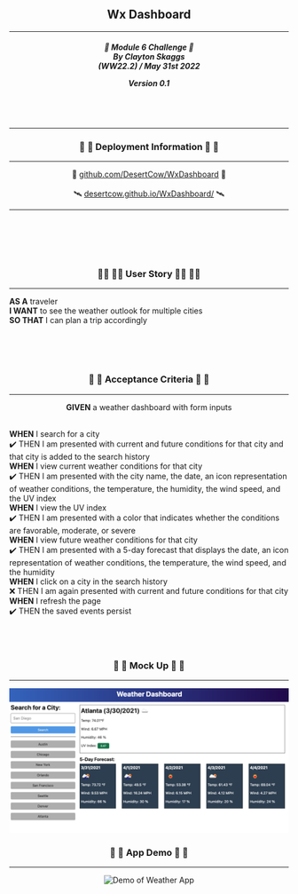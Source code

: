 <h2 align="center">Wx Dashboard</h2>

---

<div align="center">

<h5 align="center">

💼 Module 6 Challenge 💼<br>
By Clayton Skaggs<br>
(WW22.2) / May 31st 2022

Version 0.1</h5>
</div>

<br>
<br>

---

<h3 align="center">📡 📡 Deployment Information 📡 📡</h3>

---

<div align="center">
🚀 <a href="https://github.com/DesertCow/WxDashboard">github.com/DesertCow/WxDashboard</a> 🚀
<br>
<br>
🛰️ <a href="https://desertcow.github.io/WxDashboard">desertcow.github.io/WxDashboard/</a> 🛰️
</div>

---

<br>
<br>
<br>
<br>

<h3 align="center">🧙‍♂️ 🧙‍♂️ User Story 🧙‍♂️ 🧙‍♂️</h3>

----

<p><b>AS A</b> traveler<br>
<b>I WANT</b> to see the weather outlook for multiple cities<br>
<b>SO THAT</b> I can plan a trip accordingly</p>

<br>
<br>
<br>

<h3 align="center">🌟 🌟 Acceptance Criteria 🌟 🌟</h3>

---
<p align="center"> <b>GIVEN</b> a weather dashboard with form inputs<br><br></p>
<p align="left"><b>WHEN</b> I search for a city<br>
✔️ THEN I am presented with current and future conditions for that city and that city is added to the search history<br>
<b>WHEN</b> I view current weather conditions for that city <br>
✔️ THEN I am presented with the city name, the date, an icon representation of weather conditions, the temperature, the humidity, the wind speed, and the UV index<br>
<b>WHEN</b> I view the UV index<br>
✔️ THEN I am presented with a color that indicates whether the conditions are favorable, moderate, or severe<br>
<b>WHEN</b> I view future weather conditions for that city<br>
✔️ THEN I am presented with a 5-day forecast that displays the date, an icon representation of weather conditions, the temperature, the wind speed, and the humidity <br>
<b>WHEN</b> I click on a city in the search history<br>
❌ THEN I am again presented with current and future conditions for that city<br>
<b>WHEN</b> I refresh the page<br>
✔️ THEN the saved events persist<br>
<br>
<br>
<br>

<h3 align="center">💼 💼 Mock Up 💼 💼</h3>

---
<p align="center">
  <img src="./assets/devMeta/mock_Up_Demo.png" alt="Mock Weather App of Quiz App")
</p>

<h3 align="center">💼 💼 App Demo 💼 💼</h3>

---
<p align="center">
  <img src="./assets/devMeta/Final_Demo.gif" alt="Demo of Weather App")
</p>

<br>
<br>
<br>
<br>

<br>
<br>
